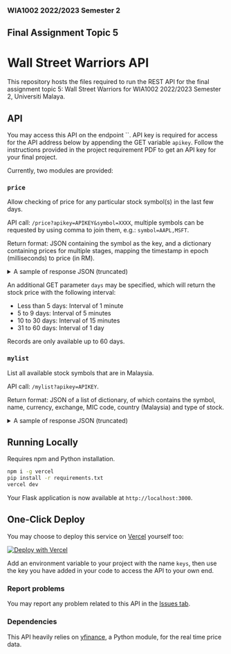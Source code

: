 ### WIA1002 2022/2023 Semester 2
## Final Assignment Topic 5
# Wall Street Warriors API

This repository hosts the files required to run the REST API for the final assignment topic 5: Wall Street Warriors for WIA1002 2022/2023 Semester 2, Universiti Malaya.

## API

You may access this API on the endpoint ``. API key is required for access for the API address below by appending the GET variable `apikey`. Follow the instructions provided in the project requirement PDF to get an API key for your final project.

Currently, two modules are provided:

### `price`
Allow checking of price for any particular stock symbol(s) in the last few days.

API call: `/price?apikey=APIKEY&symbol=XXXX`, multiple symbols can be requested by using comma to join them, e.g.: `symbol=AAPL,MSFT`.

Return format: JSON containing the symbol as the key, and a dictionary containing prices for multiple stages, mapping the timestamp in epoch (milliseconds) to price (in RM).

<details>
    <summary>A sample of response JSON (truncated)</summary>

```
/price?apikey=APIKEY&symbol=4715.KL,4634.KL
{
  "4715.KL": {
    "Open": {
      "1683680400000": 2.72,
      "1683680700000": 2.72,
      "1683681000000": 2.71,
      "1683681300000": 2.71,
      "1683681600000": 2.71,
      ...
      "1684225800000": 2.69,
      "1684226100000": 2.7,
      "1684226400000": 2.7,
      "1684227000000": 2.7,
      "1684227300000": 2.7
    },
    "High": {
      "1683680400000": 2.72,
      "1683680700000": 2.72,
      "1683681000000": 2.71,
      "1683681300000": 2.71,
      "1683681600000": 2.71,
      ...
      "1684225800000": 2.7,
      "1684226100000": 2.71,
      "1684226400000": 2.7,
      "1684227000000": 2.7,
      "1684227300000": 2.7
    },
    "Low": {
      "1683680400000": 2.71,
      "1683680700000": 2.72,
      "1683681000000": 2.7,
      "1683681300000": 2.71,
      "1683681600000": 2.7,
      ...
      "1684225800000": 2.69,
      "1684226100000": 2.69,
      "1684226400000": 2.69,
      "1684227000000": 2.7,
      "1684227300000": 2.7
    },
    "Close": {
      "1683680400000": 2.72,
      "1683680700000": 2.72,
      "1683681000000": 2.7,
      "1683681300000": 2.71,
      "1683681600000": 2.7,
      ...
      "1684225800000": 2.69,
      "1684226100000": 2.7,
      "1684226400000": 2.69,
      "1684227000000": 2.7,
      "1684227300000": 2.7
    },
    "Volume": {
      "1683680400000": 0,
      "1683680700000": 74000,
      "1683681000000": 98200,
      "1683681300000": 2100,
      "1683681600000": 21600,
      ...
      "1684225800000": 41200,
      "1684226100000": 109400,
      "1684226400000": 111600,
      "1684227000000": 27300,
      "1684227300000": 3000
    },
    "Dividends": {
      "1683680400000": 0.0,
      "1683680700000": 0.0,
      "1683681000000": 0.0,
      "1683681300000": 0.0,
      "1683681600000": 0.0,
      ...
      "1684225800000": 0.0,
      "1684226100000": 0.0,
      "1684226400000": 0.0,
      "1684227000000": 0.0,
      "1684227300000": 0.0
    },
    "Stock Splits": {
      "1683680400000": 0.0,
      "1683680700000": 0.0,
      "1683681000000": 0.0,
      "1683681300000": 0.0,
      "1683681600000": 0.0,
      ...
      "1684225800000": 0.0,
      "1684226100000": 0.0,
      "1684226400000": 0.0,
      "1684227000000": 0.0,
      "1684227300000": 0.0
    }
  },
  "4634.KL": {
    "Open": {...},
    "High": {...},
    "Low": {...},
    "Close": {...},
    "Volume": {...},
    "Dividends": {...},
    "Stock Splits": {...},
  }
}

```

</details>


An additional GET parameter `days` may be specified, which will return the stock price with the following interval:
* Less than 5 days: Interval of 1 minute
* 5 to 9 days: Interval of 5 minutes
* 10 to 30 days: Interval of 15 minutes
* 31 to 60 days: Interval of 1 day

Records are only available up to 60 days.

### `mylist`
List all available stock symbols that are in Malaysia.

API call: `/mylist?apikey=APIKEY`.

Return format: JSON of a list of dictionary, of which contains the symbol, name, currency, exchange, MIC code, country (Malaysia) and type of stock.

<details>
    <summary>A sample of response JSON (truncated)</summary>

```
/mylist?apikey=APIKEY
[
    {"symbol": "0001.MY", "name": "SCOMNET", "currency": "MYR", "exchange": "MYX", "mic_code": "XKLS", "country": "Malaysia", "type": "Common Stock"},
    {"symbol": "0002.MY", "name": "KOTRA", "currency": "MYR", "exchange": "MYX", "mic_code": "XKLS", "country": "Malaysia", "type": "Common Stock"},
    ...
]

```

</details>


## Running Locally

Requires npm and Python installation.

```bash
npm i -g vercel
pip install -r requirements.txt
vercel dev
```

Your Flask application is now available at `http://localhost:3000`.

## One-Click Deploy

You may choose to deploy this service on [Vercel](https://vercel.com?utm_source=github&utm_medium=readme&utm_campaign=vercel-examples) yourself too:

[![Deploy with Vercel](https://vercel.com/button)]()

Add an environment variable to your project with the name `keys`, then use the key you have added in your code to access the API to your own end.

### Report problems

You may report any problem related to this API in the [Issues tab]().

### Dependencies

This API heavily relies on [yfinance](https://github.com/ranaroussi/yfinance), a Python module, for the real time price data.